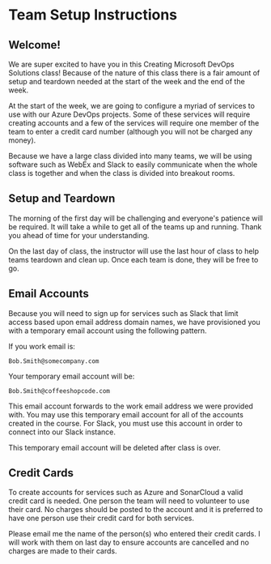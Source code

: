 # Team Setup Instructions

## Welcome!

We are super excited to have you in this Creating Microsoft DevOps Solutions class! Because of the nature of this class there is a fair amount of setup and teardown needed at the start of the week and the end of the week.

At the start of the week, we are going to configure a myriad of services to use with our Azure DevOps projects. Some of these services will require creating accounts and a few of the services will require one member of the team to enter a credit card number (although you will not be charged any money).

Because we have a large class divided into many teams, we will be using software such as WebEx and Slack to easily communicate when the whole class is together and when the class is divided into breakout rooms.

## Setup and Teardown

The morning of the first day will be challenging and everyone's patience will be required. It will take a while to get all of the teams up and running. Thank you ahead of time for your understanding.

On the last day of class, the instructor will use the last hour of class to help teams teardown and clean up. Once each team is done, they will be free to go.

## Email Accounts

Because you will need to sign up for services such as Slack that limit access based upon email address domain names, we have provisioned you with a temporary email account using the following pattern.

If you work email is:

```text
Bob.Smith@somecompany.com
```

Your temporary email account will be:

```text
Bob.Smith@coffeeshopcode.com
```

This email account forwards to the work email address we were provided with. You may use this temporary email account for all of the accounts created in the course. For Slack, you must use this account in order to connect into our Slack instance.

This temporary email account will be deleted after class is over.

## Credit Cards

To create accounts for services such as Azure and SonarCloud a valid credit card is needed. One person the team will need to volunteer to use their card. No charges should be posted to the account and it is preferred to have one person use their credit card for both services.

Please email me the name of the person(s) who entered their credit cards. I will work with them on last day to ensure accounts are cancelled and no charges are made to their cards.

